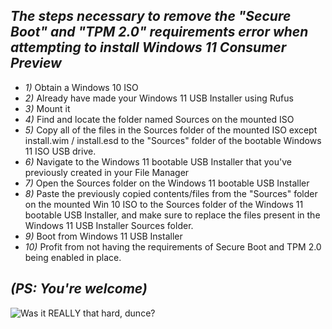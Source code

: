 ## *The steps necessary to remove the "Secure Boot" and "TPM 2.0" requirements error when attempting to install Windows 11 Consumer Preview*

- *1)*  Obtain a Windows 10 ISO
- *2)*  Already have made your Windows 11 USB Installer using Rufus
- *3)*  Mount it 
- *4)*  Find and locate the folder named Sources on the mounted ISO
- *5)*  Copy all of the files in the Sources folder of the mounted ISO except install.wim / install.esd to the "Sources" folder of the bootable Windows 11 ISO USB           drive.
- *6)*  Navigate to the Windows 11 bootable USB Installer that you've previously created in your File Manager
- *7)*  Open the Sources folder on the Windows 11 bootable USB Installer
- *8)*  Paste the previously copied contents/files from the "Sources" folder on the mounted Win 10 ISO to the Sources folder of the 
        Windows 11 bootable USB Installer, and make sure to replace the files present in the Windows 11 USB Installer Sources folder.
- *9)*  Boot from Windows 11 USB Installer
- *10)* Profit from not having the requirements of Secure Boot and TPM 2.0 being enabled in place.

## _*(PS: You're welcome)*_

![Was it REALLY that hard, dunce?](https://i.ibb.co/FhwBD9v/Mhm-copy.png)
